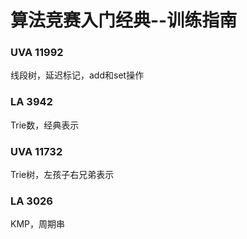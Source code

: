 # 算法竞赛入门经典--训练指南 #

### UVA 11992
线段树，延迟标记，add和set操作

### LA 3942
Trie数，经典表示

### UVA 11732
Trie树，左孩子右兄弟表示

### LA 3026
KMP，周期串
